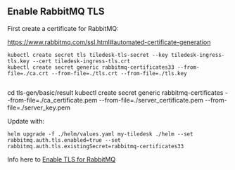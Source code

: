 
## Enable RabbitMQ TLS

First create a certificate for RabbitMQ:

https://www.rabbitmq.com/ssl.html#automated-certificate-generation

```console
kubectl create secret tls tiledesk-tls-secret --key tiledesk-ingress-tls.key --cert tiledesk-ingress-tls.crt
kubectl create secret generic rabbitmq-certificates33 --from-file=./ca.crt --from-file=./tls.crt --from-file=./tls.key


```


cd tls-gen/basic/result
kubectl create secret generic rabbitmq-certificates --from-file=./ca_certificate.pem --from-file=./server_certificate.pem --from-file=./server_key.pem

Update with:

```console
helm upgrade -f ./helm/values.yaml my-tiledesk ./helm --set rabbitmq.auth.tls.enabled=true --set rabbitmq.auth.tls.existingSecret=rabbitmq-certificates33
```



Info here to [Enable TLS for RabbitMQ](https://docs.bitnami.com/kubernetes/infrastructure/rabbitmq/administration/enable-tls/)


